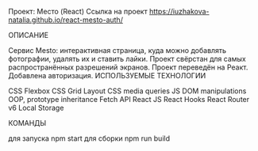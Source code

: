 Проект: Место (React)
Cсылка на проект https://iuzhakova-natalia.github.io/react-mesto-auth/

ОПИСАНИЕ

Сервис Mesto: интерактивная страница, куда можно добавлять фотографии, удалять их и ставить лайки. Проект свёрстан для самых распространённых разрешений экранов.
Проект переведён на Реакт.
Добавлена авторизация.
ИСПОЛЬЗУЕМЫЕ ТЕХНОЛОГИИ

CSS Flexbox
CSS Grid Layout
CSS media queries
JS DOM manipulations
OOP, prototype inheritance
Fetch API
React JS
React Hooks
React Router v6
Local Storage


КОМАНДЫ

для запуска npm start
для сборки npm run build